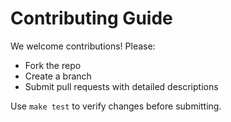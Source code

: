
# Contributing Guide

We welcome contributions! Please:

- Fork the repo
- Create a branch
- Submit pull requests with detailed descriptions

Use `make test` to verify changes before submitting.

